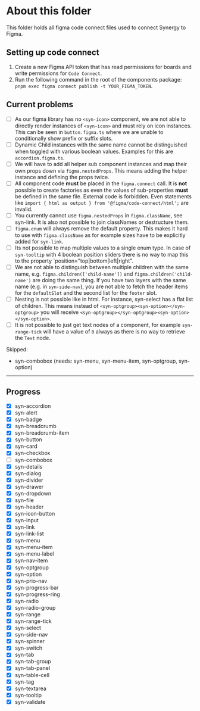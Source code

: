 # About this folder

This folder holds all figma code connect files used to connect Synergy to Figma.

## Setting up code connect

1. Create a new Figma API token that has read permissions for boards and write permissions for `Code Connect`.
2. Run the following command in the root of the components package: `pnpm exec figma connect publish -t YOUR_FIGMA_TOKEN`.

## Current problems

- [ ] As our figma library has no `<syn-icon>` component, we are not able to directly render instances of `<syn-icon>` and must rely on icon instances. This can be seen in `button.figma.ts` where we are unable to conditionally show prefix or suffix slots.
- [ ] Dynamic Child instances with the same name cannot be distinguished when toggled with various boolean values. Examples for this are `accordion.figma.ts`.
- [ ] We will have to add all helper sub component instances and map their own props down via `figma.nestedProps`. This means adding the helper instance and defining the props twice.
- [ ] All component code **must** be placed in the `figma.connect` call. It is **not** possible to create factories as even the values of sub-properties **must** be defined in the same file. External code is forbidden. Even statements like `import { html as output } from '@figma/code-connect/html';` are invalid.
- [ ] You currently cannot use `figma.nestedProps` in `figma.className`, see syn-link. It is also not possible to join classNames or destructure them.
- [ ] `figma.enum` will always remove the default property. This makes it hard to use with `figma.className` as for example sizes have to be explicitly added for `syn-link`.
- [ ] Its not possible to map multiple values to a single enum type. In case of `syn-tooltip` with 4 boolean position sliders there is no way to map this to the property `position="top|bottom|left|right".
- [ ] We are not able to distinguish between multiple children with the same name, e.g. `figma.children(['child-name'])` and `figma.children('child-name')` are doing the same thing. If you have two layers with the same name (e.g. in `syn-side-nav`), you are not able to fetch the header items for the `defaultSlot` and the second list for the `footer` slot.
- [ ] Nesting is not possible like in html. For instance, syn-select has a flat list of children. This means instead of `<syn-optgroup><syn-option></syn-optgroup>` you will receive `<syn-optgroup></syn-optgroup><syn-option></syn-option>`.
- [ ] It is not possible to just get text nodes of a component, for example `syn-range-tick` will have a value of `0` always as there is no way to retrieve the `Text` node.

Skipped:

- syn-combobox (needs: syn-menu, syn-menu-item, syn-optgroup, syn-option)

---

## Progress

- [x] syn-accordion
- [x] syn-alert
- [x] syn-badge
- [x] syn-breadcrumb
- [x] syn-breadcrumb-item
- [x] syn-button
- [x] syn-card
- [x] syn-checkbox
- [ ] syn-combobox
- [x] syn-details
- [x] syn-dialog
- [x] syn-divider
- [x] syn-drawer
- [x] syn-dropdown
- [x] syn-file
- [x] syn-header
- [x] syn-icon-button
- [x] syn-input
- [x] syn-link
- [x] syn-link-list
- [x] syn-menu
- [x] syn-menu-item
- [x] syn-menu-label
- [x] syn-nav-item
- [x] syn-optgroup
- [x] syn-option
- [x] syn-prio-nav
- [x] syn-progress-bar
- [x] syn-progress-ring
- [x] syn-radio
- [x] syn-radio-group
- [x] syn-range
- [x] syn-range-tick
- [x] syn-select
- [x] syn-side-nav
- [x] syn-spinner
- [x] syn-switch
- [x] syn-tab
- [x] syn-tab-group
- [x] syn-tab-panel
- [x] syn-table-cell
- [x] syn-tag
- [x] syn-textarea
- [x] syn-tooltip
- [x] syn-validate
